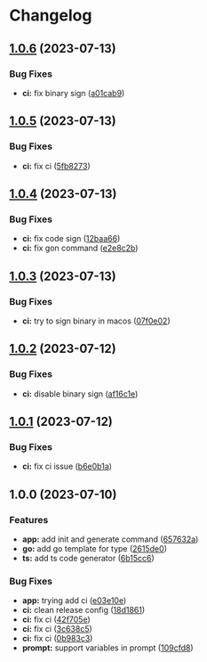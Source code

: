 # Changelog

## [1.0.6](https://github.com/PromptPal/cli/compare/v1.0.5...v1.0.6) (2023-07-13)


### Bug Fixes

* **ci:** fix binary sign ([a01cab9](https://github.com/PromptPal/cli/commit/a01cab9c7b6815d3361bf0bce338d52e7424964a))

## [1.0.5](https://github.com/PromptPal/cli/compare/v1.0.4...v1.0.5) (2023-07-13)


### Bug Fixes

* **ci:** fix ci ([5fb8273](https://github.com/PromptPal/cli/commit/5fb827380a1e1ef497524929d6f627ecf562052d))

## [1.0.4](https://github.com/PromptPal/cli/compare/v1.0.3...v1.0.4) (2023-07-13)


### Bug Fixes

* **ci:** fix code sign ([12baa66](https://github.com/PromptPal/cli/commit/12baa668628ea143c2cc61a3baeeae5e647a9007))
* **ci:** fix gon command ([e2e8c2b](https://github.com/PromptPal/cli/commit/e2e8c2b513f5cd2880b7ae1c8a2af065fde3fd34))

## [1.0.3](https://github.com/PromptPal/cli/compare/v1.0.2...v1.0.3) (2023-07-13)


### Bug Fixes

* **ci:** try to sign binary in macos ([07f0e02](https://github.com/PromptPal/cli/commit/07f0e02c1ae3a54e8315d259dc2ff08c8d6852eb))

## [1.0.2](https://github.com/PromptPal/cli/compare/v1.0.1...v1.0.2) (2023-07-12)


### Bug Fixes

* **ci:** disable binary sign ([af16c1e](https://github.com/PromptPal/cli/commit/af16c1efc4927fc6d8d32b5c9196ec20358d3cf1))

## [1.0.1](https://github.com/PromptPal/cli/compare/v1.0.0...v1.0.1) (2023-07-12)


### Bug Fixes

* **ci:** fix ci issue ([b6e0b1a](https://github.com/PromptPal/cli/commit/b6e0b1a6e243a01edb87b570f08f30034669fcc8))

## 1.0.0 (2023-07-10)


### Features

* **app:** add init and generate command ([657632a](https://github.com/PromptPal/cli/commit/657632a729bac7f25dbd674f657efd3b9dcd681e))
* **go:** add go template for type ([2615de0](https://github.com/PromptPal/cli/commit/2615de0094b94d02524a4c31f5806bd9e2b6e62a))
* **ts:** add ts code generator ([6b15cc6](https://github.com/PromptPal/cli/commit/6b15cc66f12d9bbac73fc8f8dfb2e624d01cfdfb))


### Bug Fixes

* **app:** trying add ci ([e03e10e](https://github.com/PromptPal/cli/commit/e03e10eff590b7d6f70633690cdfdcf4f61b2e12))
* **ci:** clean release config ([18d1861](https://github.com/PromptPal/cli/commit/18d186135d9f0e77f7f3efe80c85117f3b2aef9f))
* **ci:** fix ci ([42f705e](https://github.com/PromptPal/cli/commit/42f705e262c20dedb8831db95852029dcd742c47))
* **ci:** fix ci ([3c638c5](https://github.com/PromptPal/cli/commit/3c638c5314d7cd4ebbb7596807245022a0d30855))
* **ci:** fix ci ([0b983c3](https://github.com/PromptPal/cli/commit/0b983c30bfa40f9b8f68e21e42cd14413f76e103))
* **prompt:** support variables in prompt ([109cfd8](https://github.com/PromptPal/cli/commit/109cfd88f22505051758f19ef5ba89d335b52cf9))
